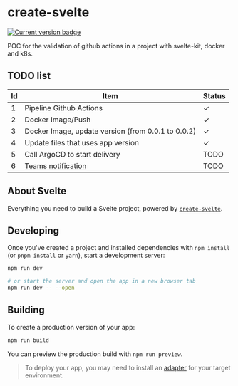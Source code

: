 # create-svelte

<p align="left">
  <a href="https://svadmin.io">
    <img alt="Current version badge" src="https://shields.io/badge/production-0.0.21-green">
  </a>
</p>

POC for the validation of github actions in a project with svelte-kit, docker and k8s.

## TODO list

| Id | Item  | Status  |
|---|---|---|
| 1 | Pipeline Github Actions  | ✓ |
| 2 | Docker Image/Push  | ✓ |
| 3 | Docker Image, update version (from 0.0.1 to 0.0.2) | ✓ |
| 4 | Update files that uses app version | ✓ |
| 5 | Call ArgoCD to start delivery |  TODO |
| 6 | [Teams notification](https://github.com/marketplace/actions/notify-microsoft-teams)  |  TODO |

## About Svelte

Everything you need to build a Svelte project, powered by [`create-svelte`](https://github.com/sveltejs/kit/tree/main/packages/create-svelte).

## Developing

Once you've created a project and installed dependencies with `npm install` (or `pnpm install` or `yarn`), start a development server:

```bash
npm run dev

# or start the server and open the app in a new browser tab
npm run dev -- --open
```

## Building

To create a production version of your app:

```bash
npm run build
```

You can preview the production build with `npm run preview`.

> To deploy your app, you may need to install an [adapter](https://kit.svelte.dev/docs/adapters) for your target environment.


  
